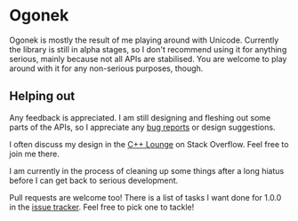 # Ogonek

Ogonek is mostly the result of me playing around with Unicode. Currently the
library is still in alpha stages, so I don't recommend using it for anything
serious, mainly because not all APIs are stabilised. You are welcome to play
around with it for any non-serious purposes, though.

## Helping out

Any feedback is appreciated. I am still designing and fleshing out some parts of
the APIs, so I appreciate any [bug reports][issue tracker] or design suggestions.

I often discuss my design in the [C++ Lounge][lounge] on Stack Overflow. Feel
free to join me there.

I am currently in the process of cleaning up some things after a long hiatus
before I can get back to serious development.

Pull requests are welcome too! There is a list of tasks I want done for 1.0.0 in
the [issue tracker]. Feel free to pick one to tackle!

 [lounge]: http://chat.stackoverflow.com/rooms/10/loungec
 [issue tracker]: https://github.com/rmartinho/ogonek/issues

